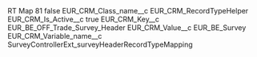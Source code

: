 <?xml version="1.0" encoding="UTF-8"?>
<CustomMetadata xmlns="http://soap.sforce.com/2006/04/metadata" xmlns:xsi="http://www.w3.org/2001/XMLSchema-instance" xmlns:xsd="http://www.w3.org/2001/XMLSchema">
    <label>RT Map 81</label>
    <protected>false</protected>
    <values>
        <field>EUR_CRM_Class_name__c</field>
        <value xsi:type="xsd:string">EUR_CRM_RecordTypeHelper</value>
    </values>
    <values>
        <field>EUR_CRM_Is_Active__c</field>
        <value xsi:type="xsd:boolean">true</value>
    </values>
    <values>
        <field>EUR_CRM_Key__c</field>
        <value xsi:type="xsd:string">EUR_BE_OFF_Trade_Survey_Header</value>
    </values>
    <values>
        <field>EUR_CRM_Value__c</field>
        <value xsi:type="xsd:string">EUR_BE_Survey</value>
    </values>
    <values>
        <field>EUR_CRM_Variable_name__c</field>
        <value xsi:type="xsd:string">SurveyControllerExt_surveyHeaderRecordTypeMapping</value>
    </values>
</CustomMetadata>
